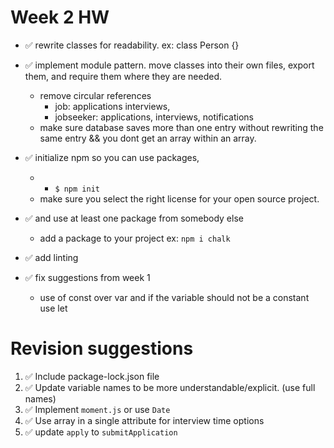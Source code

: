 # Week 2 HW
- :white_check_mark: rewrite classes for readability. ex: class Person {} 
- :white_check_mark: implement module pattern. move classes into their own files, export them, and require them where they are needed.
    - remove circular references
        - job: applications interviews,
        - jobseeker: applications, interviews, notifications
    - make sure database saves more than one entry without rewriting the same entry && you dont get an array within an array.
- :white_check_mark: initialize npm so you can use packages, 
    - - `$ npm init`
    - make sure you select the right license for your open source project.
- :white_check_mark: and use at least one package from somebody else
 
    - add a package to your project ex:  `npm i chalk`
- :white_check_mark: add linting
- :white_check_mark: fix suggestions from week 1
    - use of const over var and if the variable should not be a constant use let

# Revision suggestions

1. :white_check_mark: Include package-lock.json file
2. :white_check_mark: Update variable names to be more understandable/explicit. (use full names)
3. :white_check_mark: Implement `moment.js` or use `Date`
4. :white_check_mark: Use array in a single attribute for interview time options
5. :white_check_mark: update `apply` to `submitApplication`